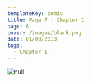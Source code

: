 ```yaml
---
templateKey: comic
title: Page 7 | Chapter 1
page: 8
cover: /images/blank.png
date: 01/09/2018
tags:
  - Chapter 1
---
```

![null](/images/0008.png)
